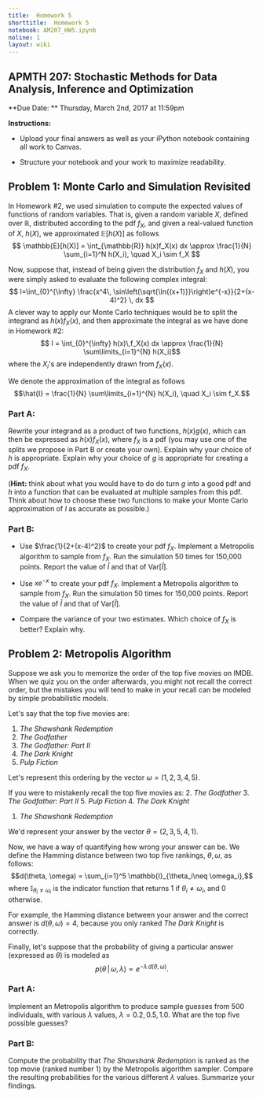 ```yaml
---
title:  Homework 5
shorttitle:  Homework 5
notebook: AM207_HW5.ipynb
noline: 1
layout: wiki
---
```


## APMTH 207: Stochastic Methods for Data Analysis, Inference and Optimization

**Due Date: ** Thursday, March 2nd, 2017 at 11:59pm

**Instructions:**

- Upload your final answers as well as your iPython notebook containing all work to Canvas.

- Structure your notebook and your work to maximize readability.

## Problem 1: Monte Carlo and Simulation Revisited
In Homework #2, we used simulation to compute the expected values of functions of random variables. That is, given a random variable $X$, defined over $\mathbb{R}$, distributed according to the pdf $f_X$, and given a real-valued function of $X$, $h(X)$, we approximated $\mathbb{E}[h(X)]$ as follows
$$
\mathbb{E}[h(X)] = \int_{\mathbb{R}} h(x)f_X(x) dx \approx \frac{1}{N} \sum_{i=1}^N h(X_i), \quad X_i \sim f_X
$$

Now, suppose that, instead of being given the distribution $f_X$ and $h(X)$, you were simply asked to evaluate the following complex integral:
$$
I=\int_{0}^{\infty} \frac{x^4\, \sin\left(\sqrt{\ln{(x+1)}}\right)e^{-x}}{2+(x-4)^2} \, dx 
$$
A clever way to apply our Monte Carlo techniques would be to split the integrand as $h(x)f_X(x)$, and then approximate the integral as we have done in Homework #2:
$$
I = \int_{0}^{\infty} h(x)\,f_X(x) dx  \approx \frac{1}{N} \sum\limits_{i=1}^{N} h(X_i)$$ 
where the $X_i$'s are independently drawn from $f_X(x)$. 

We denote the approximation of the integral as follows
$$\hat{I} = \frac{1}{N} \sum\limits_{i=1}^{N} h(X_i), \quad X_i \sim f_X.$$


### Part A:

Rewrite your integrand as a product of two functions, $h(x)g(x)$, which can then be expressed as $h(x)f_X(x)$, where $f_X$ is a pdf (you may use one of the splits we propose in Part B or create your own). Explain why your choice of $h$ is appropriate. Explain why your choice of $g$ is appropriate for creating a pdf $f_X$.

(**Hint:** think about what you would have to do do turn $g$ into a good pdf and $h$ into a function that can be evaluated at multiple samples from this pdf. Think about how to choose these two functions to make your Monte Carlo approximation of $I$ as accurate as possible.)


### Part B:

- Use $\frac{1}{2+(x-4)^2}$ to create your pdf $f_X$. Implement a Metropolis algorithm to sample from $f_X$. Run the simulation 50 times for 150,000 points. Report the value of $\hat{I}$ and that of Var[${\hat{I}}$].


- Use $xe^{-x}$ to create your pdf $f_X$. Implement a Metropolis algorithm to sample from $f_X$. Run the simulation 50 times for 150,000 points. Report the value of $\hat{I}$ and that of Var[${\hat{I}}$].


- Compare the variance of your two estimates. Which choice of $f_X$ is better? Explain why.

## Problem 2: Metropolis Algorithm

Suppose we ask you to memorize the order of the top five movies on IMDB. When we quiz you on the order afterwards, you might not recall the correct order, but the mistakes you will tend to make in your recall can be modeled by simple probabilistic models.
  
Let's say that the top five movies are:  
1. *The Shawshank Redemption*
2. *The Godfather*
3. *The Godfather: Part II*
4. *The Dark Knight*
5. *Pulp Fiction*

Let's represent this ordering by the vector $\omega = (1,2,3,4,5)$. 

If you were to mistakenly recall the top five movies as:
2. *The Godfather*
3. *The Godfather: Part II*
5. *Pulp Fiction*
4. *The Dark Knight*
1. *The Shawshank Redemption*

We'd represent your answer by the vector $\theta = (2,3,5,4,1)$.

Now, we have a way of quantifying how wrong your answer can be. We define the Hamming distance between two top five rankings, $\theta, \omega$, as follows:
$$d(\theta, \omega) = \sum_{i=1}^5 \mathbb{I}_{\theta_i\neq \omega_i},$$ 
where $\mathbb{I}_{\theta_i\neq \omega_i}$ is the indicator function that returns 1 if $\theta_i\neq \omega_i$, and 0 otherwise.

For example, the Hamming distance between your answer and the correct answer is $d(\theta, \omega)=4$, because you only ranked *The Dark Knight* is correctly. 

Finally, let's suppose that the probability of giving a particular answer (expressed as $\theta$) is modeled as
$$ p(\theta \,|\, \omega, \lambda) \propto  e^{-\lambda\, d(\theta,\, \omega)}.$$

### Part A:

Implement an Metropolis algorithm to produce sample guesses from 500 individuals, with various $\lambda$ values, $\lambda=0.2, 0.5, 1.0$. What are the top five possible guesses?

### Part B:
Compute the probability that *The Shawshank Redemption* is ranked as the top movie (ranked number 1) by the Metropolis algorithm sampler. Compare the resulting probabilities for the various different $\lambda$ values. Summarize your findings.
